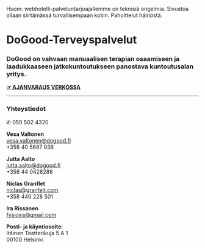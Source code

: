 
Huom: webhotelli-palveluntarjoajallemme on teknisiä ongelmia. Sivustoa ollaan siirtämässä turvallisempaan kotiin. Pahoittelut häiriöstä.


# DoGood-Terveyspalvelut

### DoGood on vahvaan manuaalisen terapian osaamiseen ja laadukkaaseen jatkokuntoutukseen panostava kuntoutusalan yritys.


[**☞ AJANVARAUS VERKOSSA**](https://www.varaaverkossa.fi/places/1401)

---

### Yhteystiedot

✆ 050 502 4320

**Vesa Valtonen**  
vesa.valtonen@dogood.fi  
+358 40 5687 938

**Jutta Aalto**  
jutta.aalto@dogood.fi  
+358 44 0428286

**Niclas Granflet**  
niclas@granfelt.com  
+358 440 228 501

**Ira Rissanen**  
fysioira@gmail.com


**Posti- ja käyntiosoite:**  
Itäinen Teatterikuja 5 A 1  
00100 Helsinki
